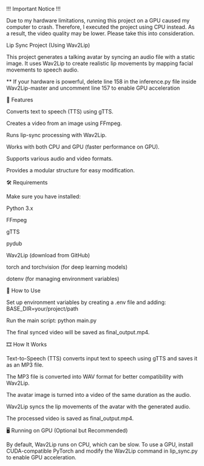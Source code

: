 !!! Important Notice !!!

Due to my hardware limitations, running this project on a GPU caused my computer to crash. Therefore, I executed the project using CPU instead. As a result, the video quality may be lower. Please take this into consideration.

Lip Sync Project (Using Wav2Lip)

This project generates a talking avatar by syncing an audio file with a static image. It uses Wav2Lip to create realistic lip movements by mapping facial movements to speech audio.

** If your hardware is powerful, delete line 158 in the inference.py file inside Wav2Lip-master and uncomment line 157 to enable GPU   acceleration

📌 Features

Converts text to speech (TTS) using gTTS.

Creates a video from an image using FFmpeg.

Runs lip-sync processing with Wav2Lip.

Works with both CPU and GPU (faster performance on GPU).

Supports various audio and video formats.

Provides a modular structure for easy modification.

🛠️ Requirements

Make sure you have installed:

Python 3.x

FFmpeg

gTTS

pydub

Wav2Lip (download from GitHub)

torch and torchvision (for deep learning models)

dotenv (for managing environment variables)

🚀 How to Use

Set up environment variables by creating a .env file and adding:
BASE_DIR=your/project/path

Run the main script: python main.py

The final synced video will be saved as final_output.mp4.

🎞️ How It Works

Text-to-Speech (TTS) converts input text to speech using gTTS and saves it as an MP3 file.

The MP3 file is converted into WAV format for better compatibility with Wav2Lip.

The avatar image is turned into a video of the same duration as the audio.

Wav2Lip syncs the lip movements of the avatar with the generated audio.

The processed video is saved as final_output.mp4.

🖥️ Running on GPU (Optional but Recommended)

By default, Wav2Lip runs on CPU, which can be slow. To use a GPU, install CUDA-compatible PyTorch and modify the Wav2Lip command in lip_sync.py to enable GPU acceleration.



